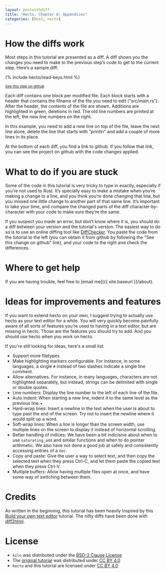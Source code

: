 ```yaml
---
layout: postwithdiff
title: "Hecto, Chapter 8: Appendices"
categories: [Rust, hecto]
---
```

# How the diffs work
Most steps in this tutorial are presented as a diff. A diff shows you the changes you need to make to the previous step’s code to get to the current step. Here’s a sample diff:

{% include hecto/read-keys.html %}

<small>[See this step on github](https://github.com/pflenker/hecto-tutorial/tree/read-keys)</small>

Each diff contains one block per modified file. Each block starts with a header that contains the filname of the file you need to edit ("src/main.rs"). After the header, the contents of the file are shown. Additions are highlighted in green, deletions in red. The old line numbers are printed at the left, the new line numbers on the right. 

In this example, you need to add a new line on top of the file, leave the next line alone, delete the line that starts with "println" and add a couple of more lines in its place.

At the bottom of each diff, you find a link to github. If you follow that link, you can see the project on github with the code changes applied.

# What to do if you are stuck

Some of the code in this tutorial is very tricky to type in exactly, especially if you’re not used to Rust. It’s  specially easy to make a mistake when you’re making a change to a line, and you think you’re done changing that line, but you missed one little change to another part of that same line. It’s important to take your time, and compare the changed parts of the diff character-by-character with your code to make sure they’re the same.

If you suspect you made an error, but don't know where it is, you should do a diff between your version and the tutorial's version. The easiest way to do so is to use an online diffing tool like [DiffChecker](https://www.diffchecker.com/). You paste the code from the tutorial to the left (you can obtain it from github by following the "See this change on github" link), and your code to the right and check the differences.

# Where to get help

If you are having trouble, feel free to [email me]({{ site.baseurl }}/about).

# Ideas for improvements and features

If you want to extend hecto on your own, I suggest trying to actually use hecto as your text editor for a while. You will very quickly become painfully aware of all sorts of features you’re used to having in a text editor, but are missing in hecto. Those are the features you should try to add. And you should use hecto when you work on hecto.

If you're still looking for ideas, here's a small list.
- Support more filetypes
- Make highlighting markers configurable. For instance, in some languages, a single `#` instead of two slashes indicate a single line comment. 
- Allow alternatives. For instance, in many languages, characters are not highlighted separately, but instead, strings can be delimited with single or double quotes.
- Line numbers: Display the line number to the left of each line of the file.
- Auto indent: When starting a new line, indent it to the same level as the previous line.+
- Hard-wrap lines: Insert a newline in the text when the user is about to type past the end of the screen. Try not to insert the newline where it would split up a word.
- Soft-wrap lines: When a line is longer than the screen width, use multiple lines on the screen to display it instead of horizontal scrolling.
- Better handling of indices: We have been a bit indicisive about when to use `saturating_add` and similar functions and when to do pointer arithmetic. We also have not done a good job at safely and consistently accessing entries of a `Vec`. 
- Copy and paste: Give the user a way to select text, and then copy the selected text when they press Ctrl-C, and let them paste the copied text when they press Ctrl-V.
- Multiple buffers: Allow having multiple files open at once, and have some way of switching between them.


# Credits
As written in the beginning, this tutorial has been heavily inspired by this [Build your own text editor](https://viewsourcecode.org/snaptoken/kilo/index.html) tutorial. The nifty diffs have been done with [diff2html](https://github.com/rtfpessoa/diff2html).

# License
- `kilo` was distributed under the [BSD-2 Clause License](https://opensource.org/licenses/BSD-2-Clause)
- The [original tutorial](https://viewsourcecode.org/snaptoken/kilo/) was distributed under [CC BY 4.0](https://creativecommons.org/licenses/by/4.0/)
- `hecto` and this tutorial are licensed under [CC BY 4.0](https://creativecommons.org/licenses/by/4.0/)